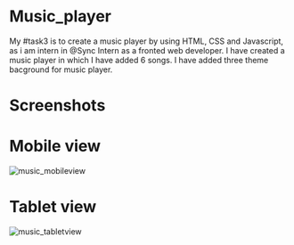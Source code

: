 # Music_player

My #task3 is to create a music player by using HTML, CSS and Javascript, as i am intern in @Sync Intern as a fronted web developer.
I have created a music player in which I have added 6 songs. I have added three theme bacground for music player. 

# Screenshots
# Mobile view
![music_mobileview](https://github.com/Wsf03/Music_player/assets/136227424/f7098569-24a6-4162-92e0-1440c27100b4)

# Tablet view
![music_tabletview](https://github.com/Wsf03/Music_player/assets/136227424/3b166826-3806-4251-9b09-18af4fe3a162)
